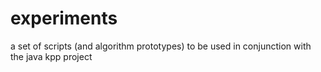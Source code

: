 # experiments
a set of scripts (and algorithm prototypes) to be used in conjunction with the java kpp project
